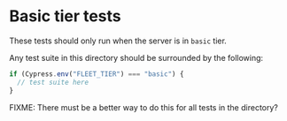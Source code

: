 # Basic tier tests

These tests should only run when the server is in `basic` tier.

Any test suite in this directory should be surrounded by the following:

```js
if (Cypress.env("FLEET_TIER") === "basic") {
  // test suite here
}
```

FIXME: There must be a better way to do this for all tests in the directory?
